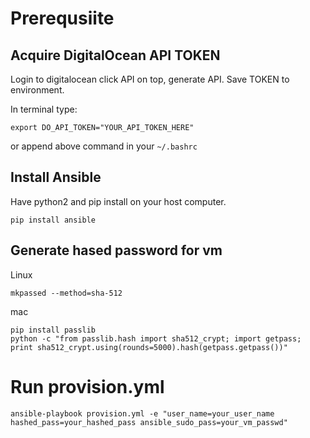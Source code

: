 # Prerequsiite
## Acquire DigitalOcean API TOKEN
Login to digitalocean click API on top, generate API. Save TOKEN to environment.

In terminal type:
```shell
export DO_API_TOKEN="YOUR_API_TOKEN_HERE"
```
or append above command in your `~/.bashrc`

## Install Ansible
Have python2 and pip install on your host computer.
```shell
pip install ansible
```

## Generate hased password for vm
Linux
```shell
mkpassed --method=sha-512
```
mac
```shell
pip install passlib
python -c "from passlib.hash import sha512_crypt; import getpass; print sha512_crypt.using(rounds=5000).hash(getpass.getpass())"
```

# Run provision.yml
```shell
ansible-playbook provision.yml -e "user_name=your_user_name hashed_pass=your_hashed_pass ansible_sudo_pass=your_vm_passwd"
```